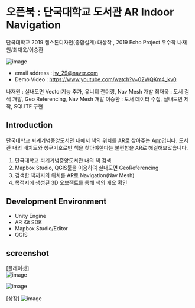 # 오픈북 : 단국대학교 도서관 AR Indoor Navigation
단국대학교 2019 캡스톤디자인(종합설계) 대상작 , 2019 Echo Project 우수작 나재원/최재욱/이승환 <br />

![image](https://user-images.githubusercontent.com/46628101/111519107-1c090a80-879a-11eb-92d2-f9353b8b23fb.png)

- email address : jw_29@naver.com <br />
- Demo Video : https://www.youtube.com/watch?v=02WQKm4_kv0 <br />

나재원 : 실내도면 Vector기능 추가, 유니티 랜더링, Nav Mesh 개발
최재욱 : 도서 검색 개발, Geo Referencing, Nav Mesh 개발
이승환 : 도서 데이터 수집, 실내도면 제작, SQLITE 구현 

## Introduction
단국대학교 퇴계기념중앙도서관 내에서 책의 위치를 AR로 찾아주는 App입니다.
도서관 내의 배치도와 청구기호로만 책을 찾아야한다는 불편함을 AR로 해결해보았습니다.

1. 단국대학교 퇴계기념중앙도서관 내의 책 검색
2. Mapbox Studio, QGIS툴을 이용하여 실내도면 GeoReferencing
3. 검색한 책까지의 위치를 AR로 Navigation(Nav Mesh)
4. 목적지에 생성된 3D 오브젝트를 통해 책의 개요 확인

## Development Environment
- Unity Engine
- AR Kit SDK
- Mapbox Studio/Editor
- QGIS


## screenshot
[플레이샷] <br />
![image](https://user-images.githubusercontent.com/46628101/111519183-2a572680-879a-11eb-94fe-45dbdec4e38e.png)<br />

![image](https://user-images.githubusercontent.com/46628101/111520034-0ba55f80-879b-11eb-9dfb-8aecfa1f619a.png)

[상장]
![image](https://user-images.githubusercontent.com/46628101/111520193-368fb380-879b-11eb-90e0-f7ca3d2ab002.png)

